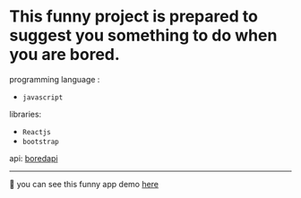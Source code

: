 # This funny project is prepared to suggest you something to do when you are bored.

programming language :

- `javascript`


libraries:

- `Reactjs`
- `bootstrap`

api:
[boredapi](https://www.boredapi.com/)

-------------------------------------
🚀 you can see this funny app demo [here](http://boringtimes.ir/)
